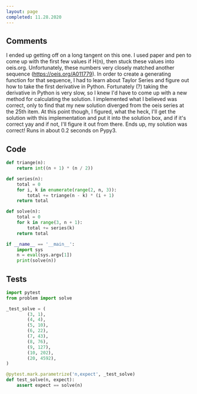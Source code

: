 ```yaml
---
layout: page
completed: 11.28.2020
---
```


## Comments

I ended up getting off on a long tangent on this one.  I used paper and pen to
come up with the first few values if H(n), then stuck these values into
oeis.org.  Unfortunately, these numbers very closely matched another sequence
(https://oeis.org/A011779).  In order to create a generating function for that
sequence, I had to learn about Taylor Series and figure out how to take the
first derivative in Python.  Fortunately (?) taking the derivative in Python is
very slow, so I knew I'd have to come up with a new method for calculating the
solution.  I implemented what I believed was correct, only to find that my new
solution diverged from the oeis series at the 25th item.  At this point though,
I figured, what the heck, I'll get the solution with this implementation and
put it into the solution box, and if it's correct yay and if not, I'll figure
it out from there.  Ends up, my solution was correct!  Runs in about 0.2
seconds on Pypy3.

## Code

```python
def triange(n):
    return int((n + 1) * (n / 2))

def series(n):
    total = 0
    for i, k in enumerate(range(2, n, 3)):
        total += triange(n - k) * (i + 1)
    return total

def solve(n):
    total = 0
    for k in range(3, n + 1):
        total += series(k)
    return total

if __name__ == '__main__':
    import sys
    n = eval(sys.argv[1])
    print(solve(n))
```

## Tests

```python
import pytest
from problem import solve

_test_solve = (
        (3, 1),
        (4, 4),
        (5, 10),
        (6, 22),
        (7, 43),
        (8, 76),
        (9, 127),
        (10, 202),
        (20, 4592),
)

@pytest.mark.parametrize('n,expect', _test_solve)
def test_solve(n, expect):
    assert expect == solve(n)
```
